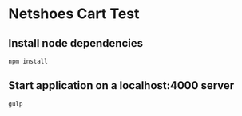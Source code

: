 # Netshoes Cart Test

## Install node dependencies
```
npm install
```
## Start application on a localhost:4000 server
```
gulp
```
